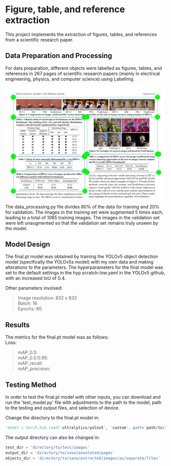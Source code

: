 # Figure, table, and reference extraction 
This project implements the extraction of figures, tables, and references from a scientific research paper. 


## Data Preparation and Processing 
For data preparation, different objects were labelled as figures, tables, and references in 267 pages of scientific research papers (mainly in electrical engineering, physics, and computer science) using LabelImg. 

![Labeling process](Figures/data_prep.png)

The data_processing.py file divides 80% of the data for training and 20% for validation. 
The images in the training set were augmented 5 times each, leading to a total of 1065 training images. The images in the validation set were left unaugmented so that the validation set remains truly unseen by the model. 

## Model Design 
The final.pt model was obtained by training the YOLOv5 object detection model (specifically the YOLOv5s model) with my own data and making alterations to the parameters. The hyperparameters for the final model was set to the default settings in the hyp.scratch-low.yaml in the YOLOv5 github, with an increased IoU of 0.4.

Other parameters involved:  
>Image resolution: 832 x 832  
>Batch: 16  
>Epochs: 80  

## Results 

The metrics for the final.pt model was as follows:  
Loss:  
>mAP_0.5:  
>mAP_0.5:0.95:  
>mAP_recall:  
>mAP_precision:

## Testing Method  
In order to test the final.pt model with other inputs, you can download and run the 'test_model.py' file with adjustments to the path to the model, path to the testing and output files, and selection of device. 

Change the directory to the final.pt model in:
```python
'model = torch.hub.load('ultralytics/yolov5', 'custom', path='path/to/installed/extraction.pt/model')' 
```

The output directory can also be changed in: 
```python
test_dir = 'directory/to/test/images'
output_dir = 'directory/to/save/annotated/pages'
objects_dir = 'directory/to/save/extracted/images/as/separate/files'
```


